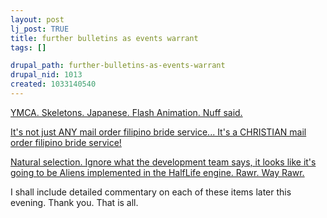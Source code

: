 ```yaml
--- 
layout: post
lj_post: TRUE
title: further bulletins as events warrant
tags: []

drupal_path: further-bulletins-as-events-warrant
drupal_nid: 1013
created: 1033140540
---
```

<A HREF="http://www.malevole.com/mv/misc/tribute/">YMCA. Skeletons. Japanese. Flash Animation. Nuff said.</A>

<A HREF="http://www.wifehunting.com">It's not just ANY mail order filipino bride service... It's a CHRISTIAN mail order filipino bride service!</A>

<A HREF="http://www.natural-selection.org/ns_home.html">Natural selection. Ignore what the development team says, it looks like it's going to be Aliens implemented in the HalfLife engine. Rawr. Way Rawr.</A>

I shall include detailed commentary on each of these items later this evening. Thank you. That is all.
